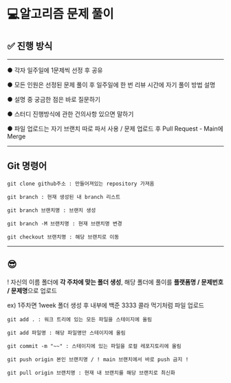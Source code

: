 # 💻알고리즘 문제 풀이

## ✅ **진행 방식**
----
● 각자 일주일에 1문제씩 선정 후 공유

● 모든 인원은 선정된 문제 풀이 후 일주일에 한 번 리뷰 시간에 자기 풀이 방법 설명

● 설명 중 궁금한 점은 바로 질문하기

● 스터디 진행방식에 관한 건의사항 있으면 말하기

● 파일 업로드는 자기 브랜치 따로 파서 사용 / 문제 업로드 후 Pull Request - Main에 Merge

----


## **Git 명령어**

    git clone github주소 : 만들어져있는 repository 가져옴
    
    git branch : 현재 생성된 내 branch 리스트
    
    git branch 브랜치명 : 브랜치 생성
    
    git branch -M 브랜치명 : 현재 브랜치명 변경

    git checkout 브랜치명 : 해당 브랜치로 이동

----

## :sunglasses:
! 자신의 이름 폴더에 **각 주차에 맞는 폴더 생성**, 해당 폴더에 풀이를 **플랫폼명 / 문제번호 / 문제명**으로 업로드

ex) 1주차면 1week 폴더 생성 후 내부에 백준 3333 콜라 먹기처럼 파일 업로드

    git add . : 워크 트리에 있는 모든 파일을 스테이지에 올림
    
    git add 파일명 : 해당 파일명만 스테이지에 올림
    
    git commit -m "~~" : 스테이지에 있는 파일을 로컬 레포지토리에 올림
    
    git push origin 본인 브랜치명 / ! main 브랜치에서 바로 push 금지 !
    
    git pull origin 브랜치명 : 현재 내 브랜치를 해당 브랜치로 최신화
